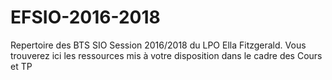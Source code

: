 # EFSIO-2016-2018
Repertoire des BTS SIO Session 2016/2018 du LPO Ella Fitzgerald.
Vous trouverez ici les ressources mis à votre disposition dans le cadre des Cours et TP
